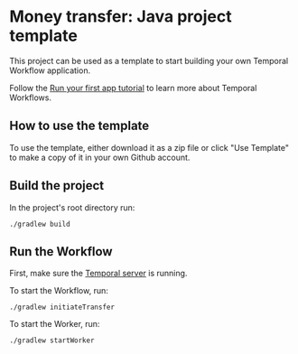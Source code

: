 # Money transfer: Java project template

This project can be used as a template to start building your own Temporal Workflow application.

Follow the [Run your first app tutorial](https://docs/temporal.io/docs/java-run-your-first-app) to learn more about Temporal Workflows.

## How to use the template

To use the template, either download it as a zip file or click "Use Template" to make a copy of it in your own Github account.

## Build the project

In the project's root directory run:

```
./gradlew build
```

## Run the Workflow

First, make sure the [Temporal server](https://docs.temporal.io/docs/install-temporal-server) is running.

To start the Workflow, run:

```
./gradlew initiateTransfer
```

To start the Worker, run:

```
./gradlew startWorker
```
